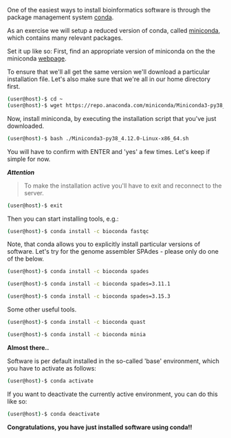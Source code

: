 
One of the easiest ways to install bioinformatics software is through the package management system [conda](https://docs.conda.io/en/latest/).

As an exercise we will setup a reduced version of conda, called [miniconda](https://docs.conda.io/en/latest/miniconda.html), which contains many relevant packages.

Set it up like so:
First, find an appropriate version of miniconda on the the miniconda [webpage](https://docs.conda.io/en/latest/miniconda.html).

To ensure that we'll all get the same version we'll download a particular installation file. Let's also make sure that we're all in our home directory first.
```bash
(user@host)-$ cd ~
(user@host)-$ wget https://repo.anaconda.com/miniconda/Miniconda3-py38_4.12.0-Linux-x86_64.sh
```

Now, install miniconda, by executing the installation script that you've just downloaded.
```bash
(user@host)-$ bash ./Miniconda3-py38_4.12.0-Linux-x86_64.sh
```

You will have to confirm with ENTER and 'yes' a few times. Let's keep if simple for now.

***Attention***
> To make the installation active you'll have to exit and reconnect to the server.

```bash
(user@host)-$ exit
```

Then you can start installing tools, e.g.:
```bash
(user@host)-$ conda install -c bioconda fastqc
```

Note, that conda allows you to explicitly install particular versions of software. Let's try for the genome assembler SPAdes - please only do one of the below.

```bash
(user@host)-$ conda install -c bioconda spades

(user@host)-$ conda install -c bioconda spades=3.11.1

(user@host)-$ conda install -c bioconda spades=3.15.3
```

Some other useful tools.
```bash
(user@host)-$ conda install -c bioconda quast

(user@host)-$ conda install -c bioconda minia

```

__Almost there..__

Software is per default installed in the so-called 'base' environment, which you have to activate as follows:
```bash
(user@host)-$ conda activate
```

If you want to deactivate the currently active environment, you can do this like so:
```bash
(user@host)-$ conda deactivate
```


__Congratulations, you have just installed software using conda!!__


